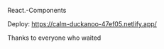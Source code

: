 React.-Components  

Deploy: https://calm-duckanoo-47ef05.netlify.app/

Thanks to everyone who waited
